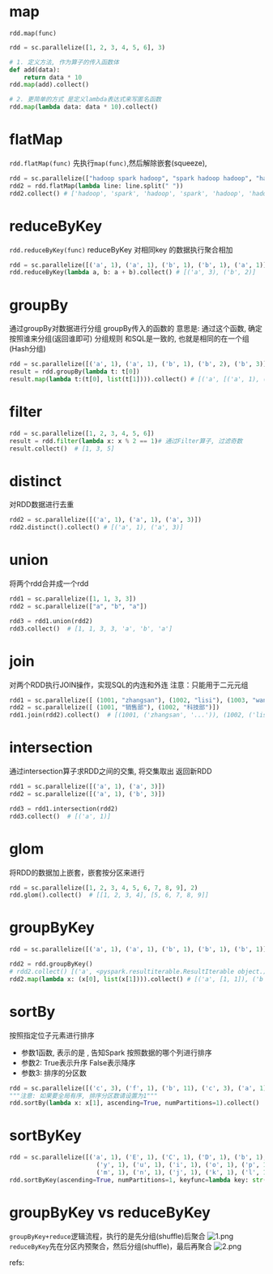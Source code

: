 
# map
`rdd.map(func)`

```python
rdd = sc.parallelize([1, 2, 3, 4, 5, 6], 3)

# 1. 定义方法, 作为算子的传入函数体
def add(data):
    return data * 10
rdd.map(add).collect()

# 2. 更简单的方式 是定义lambda表达式来写匿名函数
rdd.map(lambda data: data * 10).collect() 
```

# flatMap
`rdd.flatMap(func)`
先执行`map(func)`,然后解除嵌套(squeeze), 

```python
rdd = sc.parallelize(["hadoop spark hadoop", "spark hadoop hadoop", "hadoop flink spark"])
rdd2 = rdd.flatMap(lambda line: line.split(" "))
rdd2.collect() # ['hadoop', 'spark', 'hadoop', 'spark', 'hadoop', 'hadoop', 'hadoop', 'flink', 'spark']
```

# reduceByKey
`rdd.reduceByKey(func)`
reduceByKey 对相同key 的数据执行聚合相加
```python
rdd = sc.parallelize([('a', 1), ('a', 1), ('b', 1), ('b', 1), ('a', 1)])
rdd.reduceByKey(lambda a, b: a + b).collect() # [('a', 3), ('b', 2)]

```


# groupBy

通过groupBy对数据进行分组
groupBy传入的函数的 意思是: 通过这个函数, 确定按照谁来分组(返回谁即可)
分组规则 和SQL是一致的, 也就是相同的在一个组(Hash分组)
```python
rdd = sc.parallelize([('a', 1), ('a', 1), ('b', 1), ('b', 2), ('b', 3)])
result = rdd.groupBy(lambda t: t[0])
result.map(lambda t:(t[0], list(t[1]))).collect() # [('a', [('a', 1), ('a', 1)]), ('b', [('b', 1), ('b', 2), ('b', 3)])] 
```

# filter
```python
rdd = sc.parallelize([1, 2, 3, 4, 5, 6])
result = rdd.filter(lambda x: x % 2 == 1)# 通过Filter算子, 过滤奇数
result.collect()  # [1, 3, 5]

```

# distinct
对RDD数据进行去重
```python
rdd2 = sc.parallelize([('a', 1), ('a', 1), ('a', 3)])
rdd2.distinct().collect() # [('a', 1), ('a', 3)]
```

# union
将两个rdd合并成一个rdd

```python
rdd1 = sc.parallelize([1, 1, 3, 3])
rdd2 = sc.parallelize(["a", "b", "a"])

rdd3 = rdd1.union(rdd2)
rdd3.collect()  # [1, 1, 3, 3, 'a', 'b', 'a'] 
```

# join
对两个RDD执行JOIN操作，实现SQL的内连和外连
注意：只能用于二元元组
```python
rdd1 = sc.parallelize([ (1001, "zhangsan"), (1002, "lisi"), (1003, "wangwu"), (1004, "zhaoliu") ])
rdd2 = sc.parallelize([ (1001, "销售部"), (1002, "科技部")])
rdd1.join(rdd2).collect()  # [(1001, ('zhangsan', '...')), (1002, ('lisi', '...'))]

```

# intersection
通过intersection算子求RDD之间的交集, 将交集取出 返回新RDD


```python
rdd1 = sc.parallelize([('a', 1), ('a', 3)])
rdd2 = sc.parallelize([('a', 1), ('b', 3)])

rdd3 = rdd1.intersection(rdd2)
rdd3.collect()  # [('a', 1)]
```

# glom
将RDD的数据加上嵌套，嵌套按分区来进行
```python
rdd = sc.parallelize([1, 2, 3, 4, 5, 6, 7, 8, 9], 2)
rdd.glom().collect()  # [[1, 2, 3, 4], [5, 6, 7, 8, 9]]
```

# groupByKey

```python
rdd = sc.parallelize([('a', 1), ('a', 1), ('b', 1), ('b', 1), ('b', 1)])

rdd2 = rdd.groupByKey()
# rdd2.collect() [('a', <pyspark.resultiterable.ResultIterable object.), ('b', <pyspark.resultiterable.ResultIterable object>)]
rdd2.map(lambda x: (x[0], list(x[1]))).collect() # [('a', [1, 1]), ('b', [1, 1, 1])]
```


# sortBy
按照指定位子元素进行排序

- 参数1函数, 表示的是 ,  告知Spark 按照数据的哪个列进行排序
- 参数2: True表示升序 False表示降序
- 参数3: 排序的分区数

```python
rdd = sc.parallelize([('c', 3), ('f', 1), ('b', 11), ('c', 3), ('a', 1), ('c', 5), ('e', 1), ('n', 9), ('a', 1)], 3)
"""注意: 如果要全局有序, 排序分区数请设置为1"""
rdd.sortBy(lambda x: x[1], ascending=True, numPartitions=1).collect()  # [('f', 1), ('a', 1), ('e', 1), ('a', 1), ('c', 3), ('c', 3), ('c', 5), ('n', 9), ('b', 11)]
```


# sortByKey

```python
rdd = sc.parallelize([('a', 1), ('E', 1), ('C', 1), ('D', 1), ('b', 1), ('g', 1), ('f', 1),
                        ('y', 1), ('u', 1), ('i', 1), ('o', 1), ('p', 1),
                        ('m', 1), ('n', 1), ('j', 1), ('k', 1), ('l', 1)], 3)
rdd.sortByKey(ascending=True, numPartitions=1, keyfunc=lambda key: str(key).lower()).collect()
```


# groupByKey vs reduceByKey
`groupByKey+reduce`逻辑流程，执行的是先分组(shuffle)后聚合
![1.png](1.png)
`reduceByKey`先在分区内预聚合，然后分组(shuffle)，最后再聚合
![2.png](2.png)



refs:
